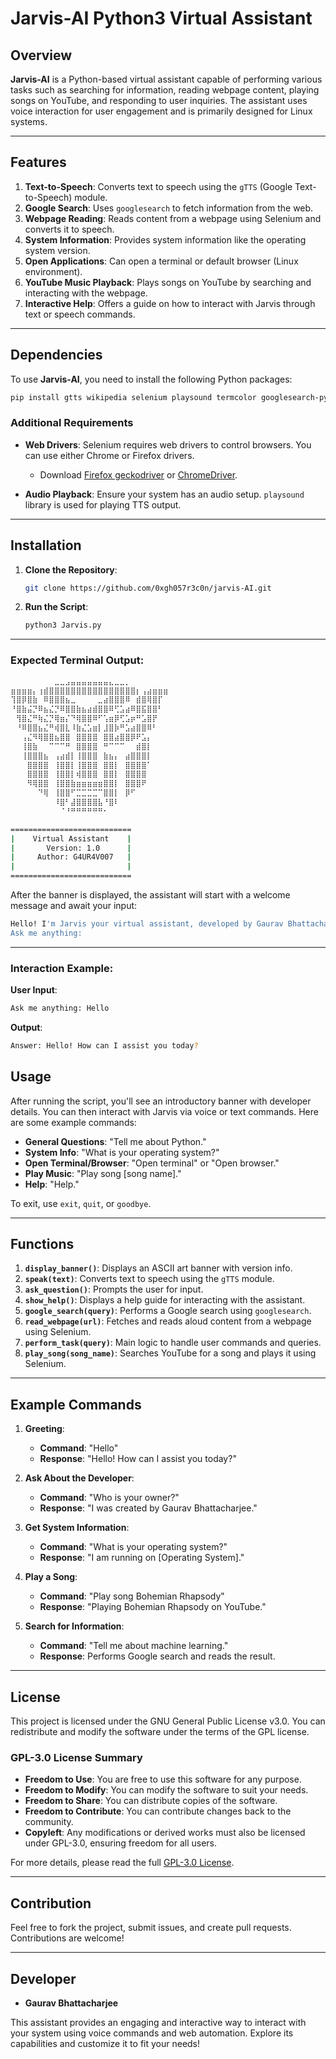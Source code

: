 # Jarvis-AI Python3 Virtual Assistant

## Overview

**Jarvis-AI** is a Python-based virtual assistant capable of performing various tasks such as searching for information, reading webpage content, playing songs on YouTube, and responding to user inquiries. The assistant uses voice interaction for user engagement and is primarily designed for Linux systems.

---

## Features

1. **Text-to-Speech**: Converts text to speech using the `gTTS` (Google Text-to-Speech) module.
2. **Google Search**: Uses `googlesearch` to fetch information from the web.
3. **Webpage Reading**: Reads content from a webpage using Selenium and converts it to speech.
4. **System Information**: Provides system information like the operating system version.
5. **Open Applications**: Can open a terminal or default browser (Linux environment).
6. **YouTube Music Playback**: Plays songs on YouTube by searching and interacting with the webpage.
7. **Interactive Help**: Offers a guide on how to interact with Jarvis through text or speech commands.

---

## Dependencies

To use **Jarvis-AI**, you need to install the following Python packages:

```bash
pip install gtts wikipedia selenium playsound termcolor googlesearch-python
```

### Additional Requirements

- **Web Drivers**: Selenium requires web drivers to control browsers. You can use either Chrome or Firefox drivers.
  - Download [Firefox geckodriver](https://github.com/mozilla/geckodriver/releases) or [ChromeDriver](https://sites.google.com/a/chromium.org/chromedriver/).
  
- **Audio Playback**: Ensure your system has an audio setup. `playsound` library is used for playing TTS output.

---

## Installation

1. **Clone the Repository**:

   ```bash
   git clone https://github.com/0xgh057r3c0n/jarvis-AI.git
   ```

2. **Run the Script**:

   ```bash
   python3 Jarvis.py
   ```

---


### Expected Terminal Output:

```bash
⠀⠀⠀⠀⠀⠀⠀⠀⣀⣀⣠⣤⣤⣤⣤⣤⣤⣤⣄⣀⣀⡀⠀⠀⠀⠀⠀⠀⠀
⣶⣶⣶⣶⡄⢰⣾⣿⣿⣿⣿⣿⣿⣿⣿⣿⣿⣿⣿⣿⣿⣿⣿⡆⢠⣴⣶⣶⣶
⢹⣿⡿⣿⣷⠀⠿⣿⣿⣿⣦⣀⠀⠀⠀⠀⣀⣴⣿⣿⣿⠿⠀⣾⣿⢿⣿⡏
⠘⣿⣷⣬⡙⠿⣦⣌⡙⠿⣿⣿⣷⣦⣴⣾⣿⣿⠿⢋⣡⣴⠿⣿⣯⣿⣿⠃
⠀⢻⣿⣌⠛⢷⣌⡙⢿⣶⡌⠙⢿⣿⣿⠿⠋⢡⣶⡿⢋⣡⡶⠛⣡⣿⡟⠀
⠀⠘⠿⣿⣿⣦⣌⠛⢾⣿⣇⠸⣷⣌⣡⣶⡇⣸⣿⡷⠛⣡⣴⣿⣿⠿⠃⠀
⠀⠀⢠⣌⠻⢿⣿⣿⣦⣿⣿⠀⣿⣿⣿⣿⠀⣿⣿⣴⣿⣿⡿⠟⣡⡄⠀⠀
⠀⠀⢸⣿⣷⠀⠀⠉⠉⠉⠛⠀⣿⣿⣿⣿⠀⠛⠉⠉⠉⠀⠀⣾⣿⡇⠀⠀
⠀⠀⢸⣿⣿⣿⣦⠀⢠⣴⣾⡇⢸⣿⣿⣿⠀⣷⣦⡄⠀⣴⣿⣿⣿⡇⠀⠀
⠀⠀⠀⣿⣿⣿⣿⠀⢸⣿⣿⡇⢸⣿⣿⣿⠀⣿⣿⡇⠀⣿⣿⣿⣿⠁⠀⠀
⠀⠀⠀⣿⣿⣿⣿⠀⢸⣿⣿⡇⢾⣿⣿⣿⠀⣿⣿⡇⠀⣿⣿⣿⣿⠀⠀⠀
⠀⠀⠀⠻⢿⣿⣿⠀⢸⣿⣿⣷⣶⣶⣶⣶⣶⣿⣿⡇⠀⣿⣿⣿⠟⠀⠀⠀
⠀⠀⠀⠀⠀⠙⢿⠀⢸⣿⣿⠋⣉⣉⣉⣉⠉⣿⣿⡇⠀⡿⠋⠀⠀⠀⠀⠀
⠀⠀⠀⠀⠀⠀⠀⠀⠸⣿⠃⣼⣿⣿⣿⣿⣧⠘⣿⠇⠀⠀⠀⠀⠀⠀⠀⠀
⠀⠀⠀⠀⠀⠀⠀⠀⠀⠈⠘⠛⠛⠛⠛⠛⠛⠂⠀⠀⠀⠀⠀⠀⠀⠀⠀⠀

===========================
|    Virtual Assistant    |
|       Version: 1.0      |
|     Author: G4UR4V007   |
|                         |
===========================
```

After the banner is displayed, the assistant will start with a welcome message and await your input:

```bash
Hello! I'm Jarvis your virtual assistant, developed by Gaurav Bhattacharjee. You can ask me anything.
Ask me anything: 
```

---

### Interaction Example:

**User Input**:
```bash
Ask me anything: Hello
```

**Output**:
```bash
Answer: Hello! How can I assist you today?
```

## Usage

After running the script, you'll see an introductory banner with developer details. You can then interact with Jarvis via voice or text commands. Here are some example commands:

- **General Questions**: "Tell me about Python."
- **System Info**: "What is your operating system?"
- **Open Terminal/Browser**: "Open terminal" or "Open browser."
- **Play Music**: "Play song [song name]."
- **Help**: "Help."

To exit, use `exit`, `quit`, or `goodbye`.

---

## Functions

1. **`display_banner()`**: Displays an ASCII art banner with version info.
2. **`speak(text)`**: Converts text to speech using the `gTTS` module.
3. **`ask_question()`**: Prompts the user for input.
4. **`show_help()`**: Displays a help guide for interacting with the assistant.
5. **`google_search(query)`**: Performs a Google search using `googlesearch`.
6. **`read_webpage(url)`**: Fetches and reads aloud content from a webpage using Selenium.
7. **`perform_task(query)`**: Main logic to handle user commands and queries.
8. **`play_song(song_name)`**: Searches YouTube for a song and plays it using Selenium.

---

## Example Commands

1. **Greeting**:
   - **Command**: "Hello"
   - **Response**: "Hello! How can I assist you today?"

2. **Ask About the Developer**:
   - **Command**: "Who is your owner?"
   - **Response**: "I was created by Gaurav Bhattacharjee."

3. **Get System Information**:
   - **Command**: "What is your operating system?"
   - **Response**: "I am running on [Operating System]."

4. **Play a Song**:
   - **Command**: "Play song Bohemian Rhapsody"
   - **Response**: "Playing Bohemian Rhapsody on YouTube."

5. **Search for Information**:
   - **Command**: "Tell me about machine learning."
   - **Response**: Performs Google search and reads the result.

---

## License

This project is licensed under the GNU General Public License v3.0. You can redistribute and modify the software under the terms of the GPL license.

### GPL-3.0 License Summary

- **Freedom to Use**: You are free to use this software for any purpose.
- **Freedom to Modify**: You can modify the software to suit your needs.
- **Freedom to Share**: You can distribute copies of the software.
- **Freedom to Contribute**: You can contribute changes back to the community.
- **Copyleft**: Any modifications or derived works must also be licensed under GPL-3.0, ensuring freedom for all users.

For more details, please read the full [GPL-3.0 License](https://github.com/0xgh057r3c0n/Jarvis-AI/blob/main/LICENSE).

---

## Contribution

Feel free to fork the project, submit issues, and create pull requests. Contributions are welcome!

---

## Developer

- **Gaurav Bhattacharjee**

This assistant provides an engaging and interactive way to interact with your system using voice commands and web automation. Explore its capabilities and customize it to fit your needs!
